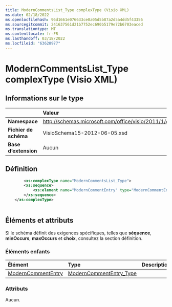 ```yaml
---
title: ModernCommentsList_Type complexType (Visio XML)
ms.date: 02/18/2022
ms.openlocfilehash: 96d1661e076633ce0a05d5b87a2d5a4dd5f43356
ms.sourcegitcommit: 241637561d21b7752ec690b5179e72b6703eaced
ms.translationtype: MT
ms.contentlocale: fr-FR
ms.lasthandoff: 03/18/2022
ms.locfileid: "63628977"
---
```

# <a name="moderncommentslist_type-complextype-visio-xml"></a>ModernCommentsList_Type complexType (Visio XML)

## <a name="type-information"></a>Informations sur le type

||Valeur |
|:-----|:-----|
|**Namespace** <br/> |http://schemas.microsoft.com/office/visio/2011/1/core  <br/> |
|**Fichier de schéma** <br/> |VisioSchema15-2012-06-05.xsd  <br/> |
|**Base d’extension** <br/> |Aucun  <br/> |
   
## <a name="definition"></a>Définition

```XML
        <xs:complexType name="ModernCommentsList_Type">
        <xs:sequence>
            <xs:element name="ModernCommentEntry" type="ModernCommentEntry_Type" minOccurs="0" maxOccurs="unbounded" />
        </xs:sequence>
    </xs:complexType>
      
```

## <a name="elements-and-attributes"></a>Éléments et attributs

Si le schéma définit des exigences spécifiques, telles que **séquence**, **minOccurs**, **maxOccurs** et **choix**, consultez la section définition. 
  
### <a name="child-elements"></a>Éléments enfants

|**Élément**|**Type**|**Description**|
|:-----|:-----|:-----|
|[ModernCommentEntry](moderncommententry-element-moderncommentslist_type-complextypevisio-xml.md) <br/> |[ModernCommentEntry_Type](moderncommententry_type-complextypevisio-xml.md) <br/> ||
   
### <a name="attributes"></a>Attributs

Aucun.
  



